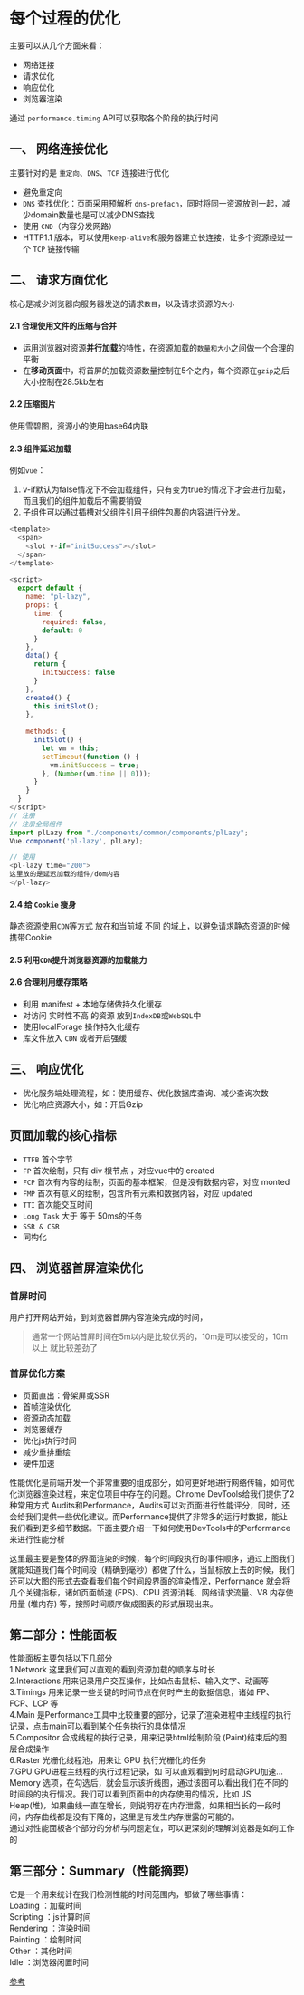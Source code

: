 # 每个过程的优化
主要可以从几个方面来看：
+ 网络连接
+ 请求优化
+ 响应优化
+ 浏览器渲染

通过 `performance.timing` API可以获取各个阶段的执行时间


## 一、 网络连接优化

主要针对的是 `重定向`、`DNS`、`TCP` 连接进行优化
+ 避免重定向
+ `DNS` 查找优化：页面采用预解析 `dns-prefach`，同时将同一资源放到一起，减少domain数量也是可以减少DNS查找
+ 使用 `CND`（内容分发网路）
+ HTTP1.1 版本，可以使用`keep-alive`和服务器建立长连接，让多个资源经过一个 `TCP` 链接传输

## 二、 请求方面优化

核心是减少浏览器向服务器发送的请求`数目`，以及请求资源的`大小`
#### 2.1 合理使用文件的压缩与合并
+ 运用浏览器对资源**并行加载**的特性，在资源加载的`数量和大小`之间做一个合理的平衡
+ 在**移动页面**中，将首屏的加载资源数量控制在5个之内，每个资源在`gzip`之后大小控制在28.5kb左右

#### 2.2 压缩图片
使用雪碧图，资源小的使用base64内联
#### 2.3 组件延迟加载
例如`vue`：
1. v-if默认为false情况下不会加载组件，只有变为true的情况下才会进行加载，而且我们的组件加载后不需要销毁
2. 子组件可以通过插槽对父组件引用子组件包裹的内容进行分发。
```js
<template>
  <span>
    <slot v-if="initSuccess"></slot>
  </span>
</template>
 
<script>
  export default {
    name: "pl-lazy",
    props: {
      time: {
        required: false,
        default: 0
      }
    },
    data() {
      return {
        initSuccess: false
      }
    },
    created() {
      this.initSlot();
    },
 
    methods: {
      initSlot() {
        let vm = this;
        setTimeout(function () {
          vm.initSuccess = true;
        }, (Number(vm.time || 0)));
      }
    }
  }
</script>
// 注册
// 注册全局组件
import plLazy from "./components/common/components/plLazy";
Vue.component('pl-lazy', plLazy);

// 使用
<pl-lazy time="200">
这里放的是延迟加载的组件/dom内容
</pl-lazy>
```

#### 2.4 给 `Cookie` 瘦身
静态资源使用`CDN`等方式 放在和当前域 不同 的域上，以避免请求静态资源的时候携带Cookie

#### 2.5 利用`CDN`提升浏览器资源的加载能力
#### 2.6 合理利用缓存策略
+ 利用 manifest + 本地存储做持久化缓存
+ 对访问 实时性不高 的资源 放到`IndexDB`或`WebSQL`中
+ 使用localForage 操作持久化缓存
+ 库文件放入 `CDN`  或者开启强缓

## 三、 响应优化
+ 优化服务端处理流程，如：使用缓存、优化数据库查询、减少查询次数
+ 优化响应资源大小，如：开启Gzip

## 页面加载的核心指标
+ `TTFB` 首个字节
+ `FP` 首次绘制，只有 div 根节点 ，对应vue中的 created
+ `FCP` 首次有内容的绘制，页面的基本框架，但是没有数据内容，对应 monted
+ `FMP` 首次有意义的绘制，包含所有元素和数据内容，对应 updated
+ `TTI` 首次能交互时间
+ `Long Task` 大于 等于 50ms的任务
+ `SSR & CSR` 
+ 同构化

## 四、 浏览器首屏渲染优化
### 首屏时间
用户打开网站开始，到浏览器首屏内容渲染完成的时间，
> 通常一个网站首屏时间在5m以内是比较优秀的，10m是可以接受的，10m以上 就比较差劲了
### 首屏优化方案
+ 页面直出：骨架屏或SSR
+ 首帧渲染优化
+ 资源动态加载
+ 浏览器缓存
+ 优化js执行时间
+ 减少重排重绘
+ 硬件加速



性能优化是前端开发一个非常重要的组成部分，如何更好地进行网络传输，如何优化浏览器渲染过程，来定位项目中存在的问题。Chrome DevTools给我们提供了2种常用方式 Audits和Performance，Audits可以对页面进行性能评分，同时，还会给我们提供一些优化建议。而Performance提供了非常多的运行时数据，能让我们看到更多细节数据。下面主要介绍一下如何使用DevTools中的Performance来进行性能分析


这里最主要是整体的界面渲染的时候，每个时间段执行的事件顺序，通过上图我们就能知道我们每个时间段（精确到毫秒）都做了什么，当鼠标放上去的时候，我们还可以大图的形式去查看我们每个时间段界面的渲染情况，Performance 就会将几个关键指标，诸如页面帧速 (FPS)、CPU 资源消耗、网络请求流量、V8 内存使用量 (堆内存) 等，按照时间顺序做成图表的形式展现出来。

## 第二部分：性能面板
<p>性能面板主要包括以下几部分  <br>1.Network 这里我们可以直观的看到资源加载的顺序与时长  <br>2.Interactions 用来记录用户交互操作，比如点击鼠标、输入文字、动画等  <br>3.Timings 用来记录一些关键的时间节点在何时产生的数据信息，诸如 FP、FCP、LCP 等  <br>4.Main 是Performance工具中比较重要的部分，记录了渲染进程中主线程的执行记录，点击main可以看到某个任务执行的具体情况  <br>5.Compositor 合成线程的执行记录，用来记录html绘制阶段 (Paint)结束后的图层合成操作  <br>6.Raster 光栅化线程池，用来让 GPU 执行光栅化的任务  <br>7.GPU GPU进程主线程的执行过程记录，如 可以直观看到何时启动GPU加速…  <br>Memory 选项，在勾选后，就会显示该折线图，通过该图可以看出我们在不同的时间段的执行情况。我们可以看到页面中的内存使用的情况，比如 JS Heap(堆)，如果曲线一直在增长，则说明存在内存泄露，如果相当长的一段时间，内存曲线都是没有下降的，这里是有发生内存泄露的可能的。  <br>通过对性能面板各个部分的分析与问题定位，可以更深刻的理解浏览器是如何工作的</p>

## 第三部分：Summary（性能摘要）
<p>它是一个用来统计在我们检测性能的时间范围内，都做了哪些事情： 
 <br>Loading ：加载时间  
 <br>Scripting ：js计算时间  
 <br>Rendering ：渲染时间  
 <br>Painting ：绘制时间  
 <br>Other ：其他时间  
 <br>Idle ：浏览器闲置时间
</p>

[参考](https://segmentfault.com/a/1190000023272526)